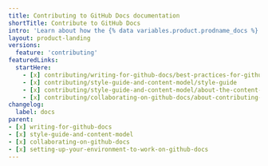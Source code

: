 ```yaml
---
title: Contributing to GitHub Docs documentation
shortTitle: Contribute to GitHub Docs
intro: 'Learn about how the {% data variables.product.prodname_docs %} team creates documentation and how you can contribute.'
layout: product-landing
versions:
  feature: 'contributing'
featuredLinks:
  startHere:
    - [x] contributing/writing-for-github-docs/best-practices-for-github-docs
    - [x] contributing/style-guide-and-content-model/style-guide
    - [x] contributing/style-guide-and-content-model/about-the-content-model
    - [x] contributing/collaborating-on-github-docs/about-contributing-to-github-docs
changelog:
  label: docs
parent:
- [x] writing-for-github-docs
- [x] style-guide-and-content-model
- [x] collaborating-on-github-docs
- [x] setting-up-your-environment-to-work-on-github-docs
---
```

